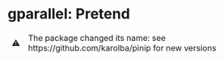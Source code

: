 # gparallel: Pretend 

<table><thead><td>⚠️</td><td>The package changed its name: see https://github.com/karolba/pinip for new versions</td></thead></table>
